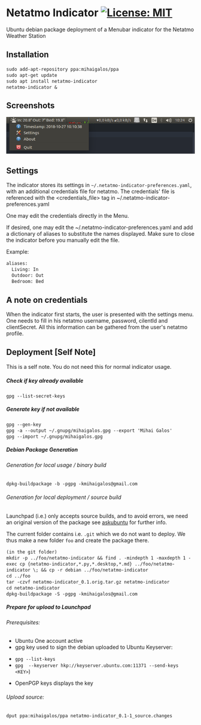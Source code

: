 # Netatmo Indicator [![License: MIT](https://img.shields.io/badge/License-MIT-yellow.svg)](https://opensource.org/licenses/MIT)

Ubuntu debian package deployment of a Menubar indicator for the Netatmo Weather Station

## Installation
```
sudo add-apt-repository ppa:mihaigalos/ppa
sudo apt-get update
sudo apt install netatmo-indicator
netatmo-indicator &
```

## Screenshots
![alt text](screenshots/netatmo-indicator-screenshot.png)



## Settings
The indicator stores its settings in `~/.netatmo-indicator-preferences.yaml`, with an additional credentials file
for netatmo. The credentials' file is referenced with the <credentials_file> tag in ~/.netatmo-indicator-preferences.yaml

One may edit the credentials directly in the Menu.

If desired, one may edit the ~/.netatmo-indicator-preferences.yaml and add a dictionary of aliases to substitute the
names displayed. Make sure to close the indicator before you manually edit the file.

Example:
```
aliases:
  Living: In
  Outdoor: Out
  Bedroom: Bed
```

## A note on credentials
When the indicator first starts, the user is presented with the settings menu. One needs to fill in his netatmo username, password, cilentId and clientSecret. All this information can be gathered from the user's netatmo profile.

## Deployment [Self Note]
This is a self note. You do not need this for normal indicator usage.
##### Check if key already available
`gpg --list-secret-keys`

##### Generate key if not available
```
gpg --gen-key
gpg -a --output ~/.gnupg/mihaigalos.gpg --export 'Mihai Galos'
gpg --import ~/.gnupg/mihaigalos.gpg
```

##### Debian Package Generation
###### Generation for local usage / binary build
`dpkg-buildpackage -b -pgpg -kmihaigalos@gmail.com`

###### Generation for local deployment / source build
Launchpad (i.e.) only accepts source builds, and to avoid errors, we need an original version of the package see [askubuntu](https://askubuntu.com/questions/1087569/deploying-own-debian-package-to-launchpad) for further info.

The current folder contains i.e. `.git` which we do not want to deploy. We thus make a new folder `foo` and create the package there.

```
(in the git folder)
mkdir -p ../foo/netatmo-indicator && find . -mindepth 1 -maxdepth 1 -exec cp {netatmo-indicator,*.py,*.desktop,*.md} ../foo/netatmo-indicator \; && cp -r debian ../foo/netatmo-indicator
cd ../foo
tar -czvf netatmo-indicator_0.1.orig.tar.gz netatmo-indicator
cd netatmo-indicator
dpkg-buildpackage -S -pgpg -kmihaigalos@gmail.com
```

##### Prepare for upload to Launchpad
###### Prerequisites:
* Ubuntu One account active
* gpg key used to sign the debian uploaded to Ubuntu Keyserver:
 - `gpg --list-keys`
 - `gpg  --keyserver hkp://keyserver.ubuntu.com:11371 --send-keys <KEY>`)
* OpenPGP keys displays the key

###### Upload source:
`dput ppa:mihaigalos/ppa netatmo-indicator_0.1-1_source.changes`
